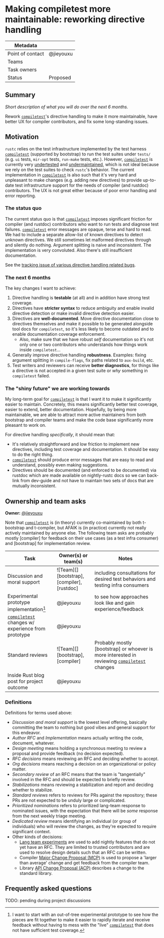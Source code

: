 # Making compiletest more maintainable: reworking directive handling

| Metadata         |                         |
|------------------|-------------------------|
| Point of contact | @jieyouxu               |
| Teams | <!-- TEAMS WITH ASKS --> |
| Task owners      | <!-- TASK OWNERS --> |
| Status           | Proposed                |

## Summary

*Short description of what you will do over the next 6 months.*

Rework [`compiletest`]'s directive handling to make it more maintainable, have better UX for
compiler contributors, and fix some long-standing issues.

## Motivation

`rustc` relies on the test infrastructure implemented by the test harness [`compiletest`] (supported
by bootstrap) to run the test suites under `tests/` (e.g. `ui` tests, `mir-opt` tests, `run-make`
tests, etc.). However, [`compiletest`] is currently very [undertested] and [undermaintained], which
is not ideal because we rely on the test suites to check `rustc`'s behavior. The current
implementation in [`compiletest`] is also such that it's very hard and unpleasant to make changes
(e.g. adding new directives) to provide up-to-date test infrastructure support for the needs of
compiler (and rustdoc) contributors. The UX is not great either because of poor error handling and
error reporting.

[undertested]: https://github.com/rust-lang/rust/issues/47606
[undermaintained]: https://github.com/orgs/rust-lang/projects/53

### The status quo

The current status quo is that [`compiletest`] imposes significant friction for compiler (and
rustdoc) contributors who want to run tests and diagnose test failures. [`compiletest`] error
messages are opaque, terse and hard to read. We had to include a separate allow-list of known
directives to detect unknown directives. We still sometimes let malformed directives through and
silently do nothing. Argument splitting is naive and inconsistent. The implementation is very
convoluted. Also there's still insufficient documentation.

See the [tracking issue of various directive handling related bugs][directive-bugs-tracking-issue].

[directive-bugs-tracking-issue]: https://github.com/rust-lang/rust/issues/131425

### The next 6 months

The key changes I want to achieve:

1. Directive handling is **testable** (at all) and in addition have strong test coverage.
2. Directives have **stricter syntax** to reduce ambiguity and enable invalid directive detection or
   make invalid directive detection easier.
3. Directives are **well-documented**. Move directive documentation close to directives themselves
   and make it possible to be generated alongside tool docs for `compiletest`, so it's less likely
   to become outdated and to enable documentation coverage enforcement.
    - Also, make sure that we have robust *self* documentation so it's not only one or two
      contributors who understands how things work inside `compiletest`...
4. Generally improve directive handling **robustness**. Examples: fixing argument splitting in
   `compile-flags`, fix paths related to `aux-build`, etc.
5. Test writers and reviewers can receive **better diagnostics**, for things like a directive is not
   accepted in a given test suite or *why* something in `compiletest` failed.

### The "shiny future" we are working towards

My long-term goal for [`compiletest`] is that I want it to make it significantly easier to
maintain. Concretely, this means significantly better test coverage, easier to extend, better
documentation. Hopefully, by being more maintainable, we are able to attract more active maintainers
from both bootstrap and compiler teams and make the code base significantly more pleasant to work
on.

For directive handling *specifically*, it should mean that:

- It's relatively straightforward and low friction to implement new directives, including test
  coverage and documentation. It should be easy to do the right thing.
- [`compiletest`] should produce error messages that are easy to read and understand, possibly even
  making suggestions.
- Directives should be documented (and enforced to be documented) via rustdoc which are made
  available on nightly-rustc docs so we can back-link from dev-guide and not have to maintain two
  sets of docs that are mutually inconsistent.

## Ownership and team asks

**Owner:** [@jieyouxu]

<!--
*This section defines the specific work items that are planned and who is expected to do them. It
should also include what will be needed from Rust teams. The table below shows some common sets of
asks and work, but feel free to adjust it as needed. Every row in the table should either correspond
to something done by a contributor or something asked of a team. For items done by a contributor,
list the contributor, or ![Help wanted][] if you don't yet know who will do it. For things asked of
teams, list ![Team][] and the name of the team. The things typically asked of teams are defined in
the [Definitions](#definitions) section below.*
-->

Note that [`compiletest`] is (in theory) currently co-maintained by both t-bootstrap and t-compiler,
but AFAIK is (in practice) currently not really actively maintained by anyone else. The following
team asks are probably mostly [compiler] for feedback on their use cases (as a test infra consumer)
and [bootstrap] for implementation review.

| Task                                                 | Owner(s) or team(s)                          | Notes                                                                                          |
|------------------------------------------------------|----------------------------------------------|------------------------------------------------------------------------------------------------|
| Discussion and moral support                         | ![Team][] [bootstrap], [compiler], [rustdoc] | including consultations for desired test behaviors and testing infra consumers                 |
| Experimental prototype implementation[^1]            | @jieyouxu                                    | to see how approaches look like and gain experience/feedback                                   |
| [`compiletest`] changes w/ experience from prototype | @jieyouxu                                    |                                                                                                |
| Standard reviews                                     | ![Team][] [bootstrap], [compiler]            | Probably mostly [bootstrap] or whoever is more interested in reviewing [`compiletest`] changes |
| Inside Rust blog post for project outcome            | @jieyouxu                                    |                                                                                                |

[^1]: I want to start with an out-of-tree experimental prototype to see how the pieces are fit
    together to make it easier to rapidly iterate and receive feedback without having to mess with
    the "live" [`compiletest`] that does not have sufficient test coverage.

### Definitions

Definitions for terms used above:

* *Discussion and moral support* is the lowest level offering, basically committing the team to nothing but good vibes and general support for this endeavor.
* *Author RFC* and *Implementation* means actually writing the code, document, whatever.
* *Design meeting* means holding a synchronous meeting to review a proposal and provide feedback (no decision expected).
* *RFC decisions* means reviewing an RFC and deciding whether to accept.
* *Org decisions* means reaching a decision on an organizational or policy matter.
* *Secondary review* of an RFC means that the team is "tangentially" involved in the RFC and should be expected to briefly review.
* *Stabilizations* means reviewing a stabilization and report and deciding whether to stabilize.
* *Standard reviews* refers to reviews for PRs against the repository; these PRs are not expected to be unduly large or complicated.
* *Prioritized nominations* refers to prioritized lang-team response to nominated issues, with the expectation that there will be *some* response from the next weekly triage meeting.
* *Dedicated review* means identifying an individual (or group of individuals) who will review the changes, as they're expected to require significant context.
* Other kinds of decisions:
    * [Lang team experiments](https://lang-team.rust-lang.org/how_to/experiment.html) are used to add nightly features that do not yet have an RFC. They are limited to trusted contributors and are used to resolve design details such that an RFC can be written.
    * Compiler [Major Change Proposal (MCP)](https://forge.rust-lang.org/compiler/mcp.html) is used to propose a 'larger than average' change and get feedback from the compiler team.
    * Library [API Change Proposal (ACP)](https://std-dev-guide.rust-lang.org/development/feature-lifecycle.html) describes a change to the standard library.

## Frequently asked questions

TODO: pending during project discussions

<!--
### What do I do with this space?

*This is a good place to elaborate on your reasoning above -- for example, why did you put the
design axioms in the order that you did? It's also a good place to put the answers to any questions
that come up during discussion. The expectation is that this FAQ section will grow as the goal is
discussed and eventually should contain a complete summary of the points raised along the way.*
-->

[@jieyouxu]: https://github.com/jieyouxu
[`compiletest`]: https://github.com/rust-lang/rust/tree/master/src/tools/compiletest
